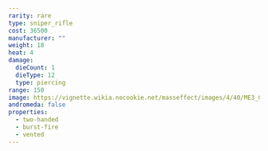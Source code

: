 ```yaml
---
rarity: rare
type: sniper_rifle
cost: 36500
manufacturer: ""
weight: 18
heat: 4
damage:
  dieCount: 1
  dieType: 12
  type: piercing
range: 150
image: https://vignette.wikia.nocookie.net/masseffect/images/4/40/ME3_Collector_Sniper_Rifle.png/revision/latest/scale-to-width-down/200?cb=20121009204028
andromeda: false
properties:
  - two-handed
  - burst-fire
  - vented
---
```

